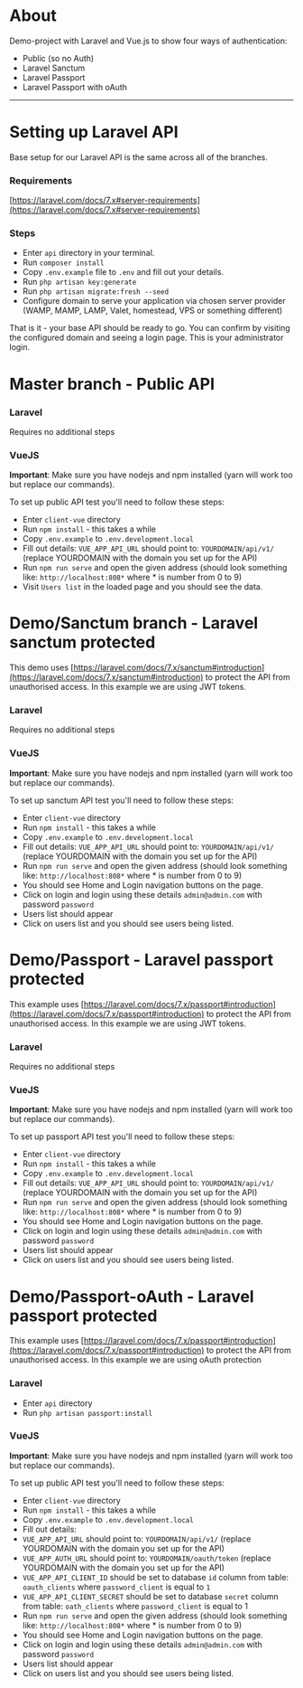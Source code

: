 # About
Demo-project with Laravel and Vue.js to show four ways of authentication:

- Public (so no Auth)
- Laravel Sanctum
- Laravel Passport
- Laravel Passport with oAuth


- - - - - -

# Setting up Laravel API
Base setup for our Laravel API is the same across all of the branches.

### Requirements
[https://laravel.com/docs/7.x#server-requirements](https://laravel.com/docs/7.x#server-requirements)

### Steps

- Enter `api` directory in your terminal.
- Run `composer install`
- Copy `.env.example` file to `.env` and fill out your details.
- Run `php artisan key:generate`
- Run `php artisan migrate:fresh --seed`
- Configure domain to serve your application via chosen server provider (WAMP, MAMP, LAMP, Valet, homestead, VPS or something different)

That is it - your base API should be ready to go. You can confirm by visiting the configured domain and seeing a login page. This is your administrator login.

# Master branch - Public API

### Laravel
Requires no additional steps

### VueJS

**Important**: Make sure you have nodejs and npm installed (yarn will work too but replace our commands).

To set up public API test you'll need to follow these steps:

- Enter `client-vue` directory
- Run `npm install` - this takes a while
- Copy `.env.example` to `.env.development.local`
- Fill out details: `VUE_APP_API_URL` should point to: `YOURDOMAIN/api/v1/` (replace YOURDOMAIN with the domain you set up for the API)
- Run `npm run serve` and open the given address (should look something like: `http://localhost:808*` where * is number from 0 to 9)
- Visit `Users list` in the loaded page and you should see the data.

# Demo/Sanctum branch - Laravel sanctum protected
This demo uses [https://laravel.com/docs/7.x/sanctum#introduction](https://laravel.com/docs/7.x/sanctum#introduction) to protect the API from unauthorised access. In this example we are using JWT tokens.

### Laravel
Requires no additional steps

### VueJS

**Important**: Make sure you have nodejs and npm installed (yarn will work too but replace our commands).

To set up sanctum API test you'll need to follow these steps:

- Enter `client-vue` directory
- Run `npm install` - this takes a while
- Copy `.env.example` to `.env.development.local`
- Fill out details: `VUE_APP_API_URL` should point to: `YOURDOMAIN/api/v1/` (replace YOURDOMAIN with the domain you set up for the API)
- Run `npm run serve` and open the given address (should look something like: `http://localhost:808*` where * is number from 0 to 9)
- You should see Home and Login navigation buttons on the page.
- Click on login and login using these details `admin@admin.com` with password `password`
- Users list should appear
- Click on users list and you should see users being listed.

# Demo/Passport - Laravel passport protected
This example uses [https://laravel.com/docs/7.x/passport#introduction](https://laravel.com/docs/7.x/passport#introduction) to protect the API from unauthorised access. In this example we are using JWT tokens.

### Laravel
Requires no additional steps

### VueJS

**Important**: Make sure you have nodejs and npm installed (yarn will work too but replace our commands).

To set up passport API test you'll need to follow these steps:

- Enter `client-vue` directory
- Run `npm install` - this takes a while
- Copy `.env.example` to `.env.development.local`
- Fill out details: `VUE_APP_API_URL` should point to: `YOURDOMAIN/api/v1/` (replace YOURDOMAIN with the domain you set up for the API)
- Run `npm run serve` and open the given address (should look something like: `http://localhost:808*` where * is number from 0 to 9)
- You should see Home and Login navigation buttons on the page.
- Click on login and login using these details `admin@admin.com` with password `password`
- Users list should appear
- Click on users list and you should see users being listed.

# Demo/Passport-oAuth - Laravel passport protected
This example uses [https://laravel.com/docs/7.x/passport#introduction](https://laravel.com/docs/7.x/passport#introduction) to protect the API from unauthorised access. In this example we are using oAuth protection

### Laravel
- Enter `api` directory
- Run `php artisan passport:install`

### VueJS

**Important**: Make sure you have nodejs and npm installed (yarn will work too but replace our commands).

To set up public API test you'll need to follow these steps:

- Enter `client-vue` directory
- Run `npm install` - this takes a while
- Copy `.env.example` to `.env.development.local`
- Fill out details:
- `VUE_APP_API_URL` should point to: `YOURDOMAIN/api/v1/` (replace YOURDOMAIN with the domain you set up for the API)
- `VUE_APP_AUTH_URL` should point to: `YOURDOMAIN/oauth/token` (replace YOURDOMAIN with the domain you set up for the API)
- `VUE_APP_API_CLIENT_ID` should be set to database `id` column from table: `oauth_clients` where `password_client` is equal to `1`
- `VUE_APP_API_CLIENT_SECRET` should be set to database `secret` column from table: `oath_clients` where `password_client` is equal to 1
- Run `npm run serve` and open the given address (should look something like: `http://localhost:808*` where * is number from 0 to 9)
- You should see Home and Login navigation buttons on the page.
- Click on login and login using these details `admin@admin.com` with password `password`
- Users list should appear
- Click on users list and you should see users being listed.

